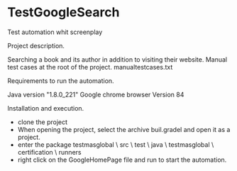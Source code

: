# TestGoogleSearch
Test automation whit screenplay

Project description.

Searching a book and its author in addition to visiting their website.
Manual test cases at the root of the project. manualtestcases.txt

Requirements to run the automation.

Java version "1.8.0_221"
Google chrome browser Version 84

Installation and execution.
- clone the project
- When opening the project, select the archive buil.gradel and open it as a project.
- enter the package testmasglobal \ src \ test \ java \ testmasglobal \ certification \ runners
- right click on the GoogleHomePage file and run to start the automation.
